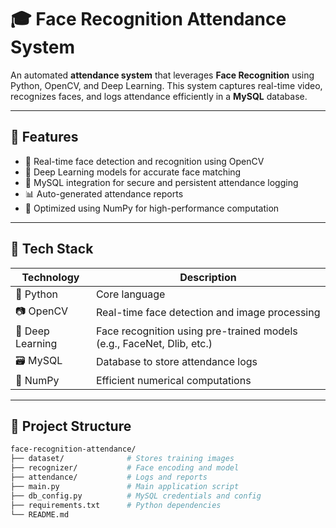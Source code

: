 # 🎓 Face Recognition Attendance System

An automated **attendance system** that leverages **Face Recognition** using Python, OpenCV, and Deep Learning. This system captures real-time video, recognizes faces, and logs attendance efficiently in a **MySQL** database.


---

## 📌 Features

- 🎥 Real-time face detection and recognition using OpenCV
- 🤖 Deep Learning models for accurate face matching
- 💾 MySQL integration for secure and persistent attendance logging
- 📊 Auto-generated attendance reports
- 🧠 Optimized using NumPy for high-performance computation

---

## 🚀 Tech Stack

| Technology | Description |
|------------|-------------|
| 🐍 Python   | Core language |
| 📷 OpenCV   | Real-time face detection and image processing |
| 🤖 Deep Learning | Face recognition using pre-trained models (e.g., FaceNet, Dlib, etc.) |
| 🗃 MySQL    | Database to store attendance logs |
| 🔣 NumPy    | Efficient numerical computations |

---

## 📁 Project Structure

```bash
face-recognition-attendance/
├── dataset/              # Stores training images
├── recognizer/           # Face encoding and model
├── attendance/           # Logs and reports
├── main.py               # Main application script
├── db_config.py          # MySQL credentials and config
├── requirements.txt      # Python dependencies
└── README.md
